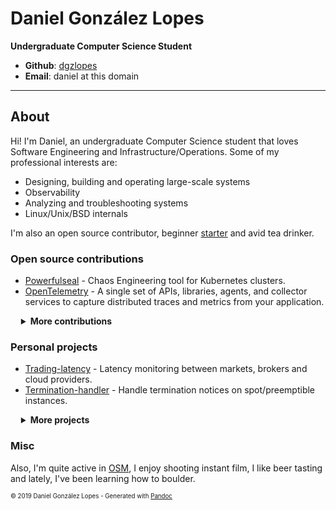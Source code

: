 # Daniel González Lopes

**Undergraduate Computer Science Student**

- **Github**: [dgzlopes](https://github.com/dgzlopes) 
- **Email**: daniel at this domain

*******

## About
Hi! I'm Daniel, an undergraduate Computer Science student that loves Software Engineering and Infrastructure/Operations. Some of my professional interests are:

- Designing, building and operating large-scale systems
- Observability
- Analyzing and troubleshooting systems
- Linux/Unix/BSD internals

I'm also an open source contributor, beginner [starter](https://outline.com/RTSGku) and avid tea drinker.


### Open source contributions

- [Powerfulseal](https://github.com/bloomberg/powerfulseal) - Chaos Engineering tool for Kubernetes clusters.
- [OpenTelemetry](https://github.com/open-telemetry) - A single set of APIs, libraries, agents, and collector services to capture distributed traces and metrics from your application.

<details  style="margin-left:1.2em;">
    <summary><b>More contributions</b></summary>

- [Liftbridge](https://github.com/liftbridge-io) - Lightweight, fault-tolerant message streams for NATS.
- [Detect-secrets](https://github.com/Yelp/detect-secrets) - Module for detecting secrets within a codebase.
</details>

### Personal projects
- [Trading-latency](https://dev.trading-latency.com/) - Latency monitoring between markets, brokers and cloud providers.
- [Termination-handler](https://github.com/dgzlopes/termination-handler) - Handle termination notices on spot/preemptible instances.

<details  style="margin-left:1.2em;">
    <summary><b>More projects</b></summary>
  
- [Vizceral-svelte](https://github.com/dgzlopes/vizceral-svelte) - Svelte wrapper around Vizceral.
- [Cloud-detect](https://github.com/dgzlopes/cloud-detect) - Module that determines a host's cloud provider.
- [Tcp-latency](https://github.com/dgzlopes/tcp-latency) - Module and command-line tool to measure latency using TCP.

</details>

### Misc
Also, I'm quite active in [OSM](https://www.openstreetmap.org/), I enjoy shooting instant film, I like beer tasting and lately, I've been learning how to boulder.

<sub><sup>© 2019 Daniel González Lopes - Generated with [Pandoc](https://pandoc.org/)</sup></sub>
